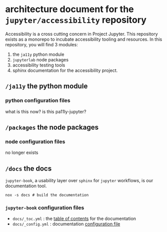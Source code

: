 # architecture document for the `jupyter/accessibility` repository

Accessibility is a cross cutting concern in Project Jupyter. This repository exists as a monorepo to incubate accessibility tooling and resources. In this repository, you will find 3 modules:

1. the `ja11y` python module
2. `jupyterlab` node packages
3. accessibility testing tools
4. sphinx documentation for the accessibility project.

## `/ja11y` the python module

### python configuration files

what is this now?
is this pa11ly-jupyter?

## `/packages` the node packages

### node configuration files

no longer exists

## `/docs` the docs

`jupyter-book`, a usability layer over `sphinx` for `jupyter` workflows, is our documentation tool.

    nox -s docs # build the documentation

### `jupyter-book` configuration files

* `docs/_toc.yml`
: the [table of contents](https://jupyterbook.org/customize/toc.html "documentation for the table of contents")  for the documentation
* `docs/_config.yml`
: documentation [configuration file](https://jupyterbook.org/customize/config.html)
